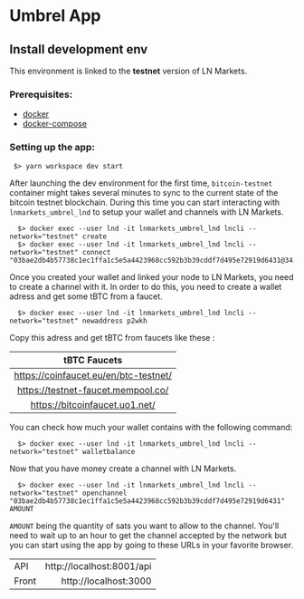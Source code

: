 # Umbrel App

## Install development env

This environment is linked to the **testnet** version of LN Markets.

### Prerequisites:

- [docker]()
- [docker-compose]()

### Setting up the app:

```shell
 $> yarn workspace dev start
```

After launching the dev environment for the first time, `bitcoin-testnet` container might takes several minutes to sync to the current state of the bitcoin testnet blockchain. During this time you can start interacting with `lnmarkets_umbrel_lnd` to setup your wallet and channels with LN Markets.

```shell
  $> docker exec --user lnd -it lnmarkets_umbrel_lnd lncli --network="testnet" create
  $> docker exec --user lnd -it lnmarkets_umbrel_lnd lncli --network="testnet" connect "03bae2db4b57738c1ec1ffa1c5e5a4423968cc592b3b39cddf7d495e72919d6431@34.192.102.161:9735"
```

Once you created your wallet and linked your node to LN Markets, you need to create a channel with it. In order to do this, you need to create a wallet adress and get some tBTC from a faucet.

```shell
  $> docker exec --user lnd -it lnmarkets_umbrel_lnd lncli --network="testnet" newaddress p2wkh
```

Copy this adress and get tBTC from faucets like these :

| tBTC Faucets |
| :---: |
| https://coinfaucet.eu/en/btc-testnet/ |
| https://testnet-faucet.mempool.co/ |
| https://bitcoinfaucet.uo1.net/ |

You can check how much your wallet contains with the following command:

```shell
  $> docker exec --user lnd -it lnmarkets_umbrel_lnd lncli --network="testnet" walletbalance
```

Now that you have money create a channel with LN Markets.

```shell
  $> docker exec --user lnd -it lnmarkets_umbrel_lnd lncli --network="testnet" openchannel "03bae2db4b57738c1ec1ffa1c5e5a4423968cc592b3b39cddf7d495e72919d6431" AMOUNT
```

`AMOUNT` being the quantity of sats you want to allow to the channel. You'll need to wait up to an hour to get the channel accepted by the network but you can start using the app by going to these URLs in your favorite browser.

| | |
| ------------- |-------------:|
| API     | http://localhost:8001/api | 
| Front    | http://localhost:3000  |

